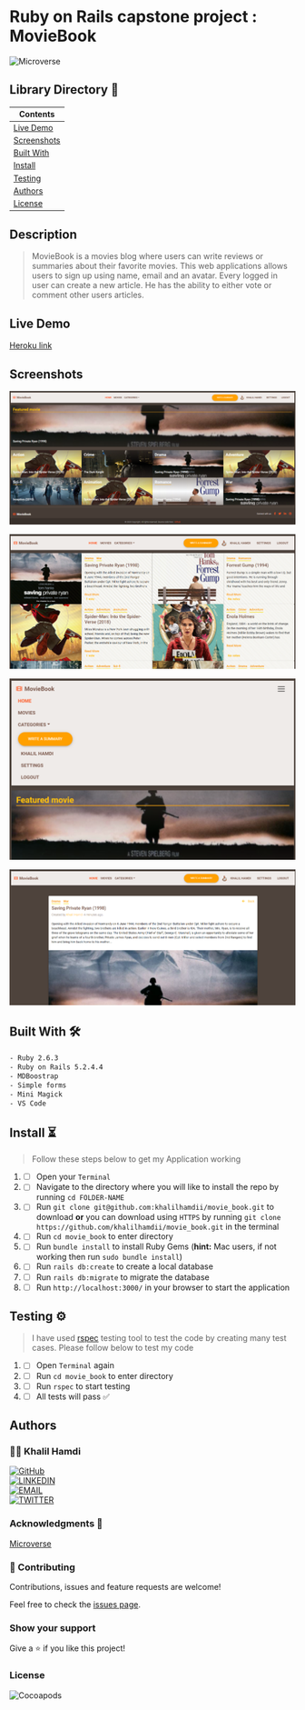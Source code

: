 # Ruby on Rails capstone project : MovieBook

![Microverse](https://img.shields.io/badge/-Microverse-6F23FF?style=for-the-badge)

## Library Directory 📙

| Contents                    |
| --------------------------- |
| [Live Demo](#live-demo)     |
| [Screenshots](#screenshots) |
| [Built With](#built-with-🛠) |
| [Install](#install-⏳)      |
| [Testing](#testing-⚙️)      |
| [Authors](#authors)         |
| [License](#license)         |

## Description

> MovieBook is a movies blog where users can write reviews or summaries about their favorite movies. This web applications allows users to sign up using name, email and an avatar. Every logged in user can create a new article. He has the ability to either vote or comment other users articles.

## Live Demo

[Heroku link](https://pacific-taiga-39421.herokuapp.com/)

## Screenshots

![img](./app/assets/images/main-sc.png)

![img](./app/assets/images/main-sc-1.png)

![img](./app/assets/images/main-sc-2.png)

![img](./app/assets/images/main-sc-3.png)

## Built With 🛠

```
- Ruby 2.6.3
- Ruby on Rails 5.2.4.4
- MDBoostrap
- Simple forms
- Mini Magick
- VS Code
```

## Install ⏳

> Follow these steps below to get my Application working

1. - [ ] Open your `Terminal`
2. - [ ] Navigate to the directory where you will like to install the repo by running `cd FOLDER-NAME`
3. - [ ] Run `git clone git@github.com:khalilhamdii/movie_book.git` to download <b>or</b> you can download using `HTTPS` by running `git clone https://github.com/khalilhamdii/movie_book.git` in the terminal
4. - [ ] Run `cd movie_book` to enter directory
5. - [ ] Run `bundle install` to install Ruby Gems (<b>hint:</b> Mac users, if not working then run `sudo bundle install`)
6. - [ ] Run `rails db:create` to create a local database
7. - [ ] Run `rails db:migrate` to migrate the database
8. - [ ] Run `http://localhost:3000/` in your browser to start the application

## Testing ⚙️

> I have used [rspec](https://rspec.info/) testing tool to test the code by creating many test cases. Please follow below to test my code

1. - [ ] Open `Terminal` again
2. - [ ] Run `cd movie_book` to enter directory
3. - [ ] Run `rspec` to start testing
4. - [ ] All tests will pass ✅

## Authors

### 👨‍💻 Khalil Hamdi

[![GitHub](https://img.shields.io/badge/-GitHub-000?style=for-the-badge&logo=GitHub&logoColor=white)](https://github.com/khalilhamdii) <br>
[![LINKEDIN](https://img.shields.io/badge/-LINKEDIN-0077B5?style=for-the-badge&logo=Linkedin&logoColor=white)](https://www.linkedin.com/in/khalilhamdi/) <br>
[![EMAIL](https://img.shields.io/badge/-EMAIL-D14836?style=for-the-badge&logo=Mail.Ru&logoColor=white)](mailto:khaalil.hamdi@gmail.com) <br>
[![TWITTER](https://img.shields.io/badge/-TWITTER-1DA1F2?style=for-the-badge&logo=Twitter&logoColor=white)](https://twitter.com/Khalilhamdiii)

### Acknowledgments 🌟

[Microverse](https://github.com/microverseinc/ror-social-scaffold)

### 🤝 Contributing

Contributions, issues and feature requests are welcome!

Feel free to check the [issues page](https://github.com/DcRonan/ruby-slack-bot/issues).

### Show your support

Give a ⭐️ if you like this project!

### License

![Cocoapods](https://img.shields.io/cocoapods/l/AFNetworking?color=red&style=for-the-badge)
